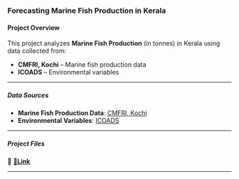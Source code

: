 ### Forecasting Marine Fish Production in Kerala

####  Project Overview
This project analyzes **Marine Fish Production** (in tonnes) in Kerala using data collected from:
- **CMFRI, Kochi** – Marine fish production data  
- **ICOADS** – Environmental variables  

---

##### Data Sources
- **Marine Fish Production Data**: [CMFRI, Kochi](https://www.cmfri.org.in/)  
- **Environmental Variables**: [ICOADS](https://icoads.noaa.gov/)  

---

#####  Project Files
🔹 **[📄Link ](https://bit.ly/fisheries_production_forecasting_project)**  

---
<!--
##  Methodology
1. **Data Collection** 📥 – Compiled data from CMFRI & ICOADS  
2. **Data Preprocessing** 🛠 – Cleaning & normalization  
3. **Statistical Analysis** 📊 – Trends & correlations  
4. **Model Development** 🤖 – Predictive modeling for fish production  
5. **Results & Insights** 📈 – Key findings and conclusions  

---

## 📜 Citation
If you use this data, kindly cite:

-->
